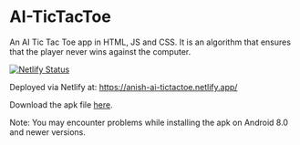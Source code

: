 # AI-TicTacToe
An AI Tic Tac Toe app in HTML, JS and CSS. 
It is an algorithm that ensures that the player never wins against the computer.

[![Netlify Status](https://api.netlify.com/api/v1/badges/a72189c6-0db0-4776-a2e1-9bbb3dda3ab3/deploy-status)](https://app.netlify.com/sites/anish-ai-tictactoe/deploys)

Deployed via Netlify at: https://anish-ai-tictactoe.netlify.app/


Download the apk file [here](https://build.phonegap.com/apps/3805879/download/android/?qr_key=a9U_WD5jkaKei6RSoAvi).

Note: You may encounter problems while installing the apk on Android 8.0 and newer versions.
